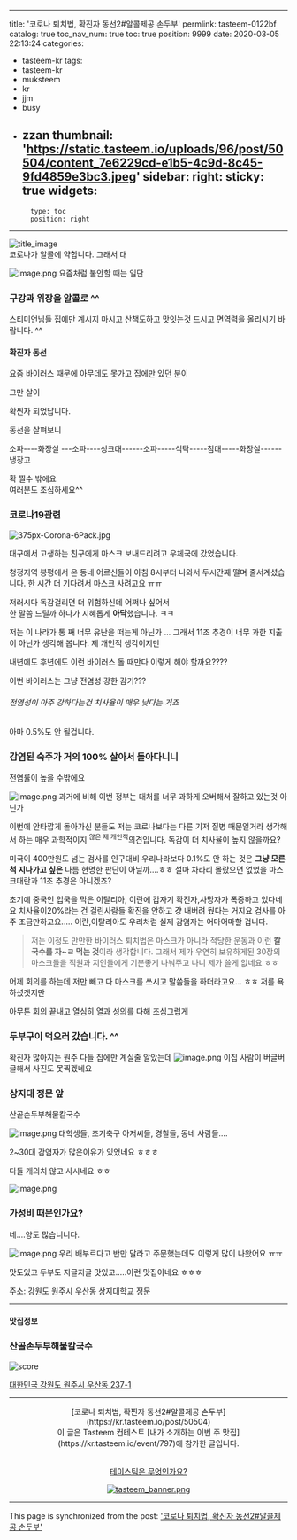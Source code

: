 
---
title: '코로나 퇴치법, 확진자 동선2#알콜제공 손두부'
permlink: tasteem-0122bf
catalog: true
toc_nav_num: true
toc: true
position: 9999
date: 2020-03-05 22:13:24
categories:
- tasteem-kr
tags:
- tasteem-kr
- muksteem
- kr
- jjm
- busy
- zzan
thumbnail: 'https://static.tasteem.io/uploads/96/post/50504/content_7e6229cd-e1b5-4c9d-8c45-9fd4859e3bc3.jpeg'
sidebar:
    right:
        sticky: true
widgets:
    -
        type: toc
        position: right
---


![title_image](https://static.tasteem.io/uploads/96/post/50504/content_7e6229cd-e1b5-4c9d-8c45-9fd4859e3bc3.jpeg)
<br/>
코로나가 알콜에 약합니다.
그래서 대

![image.png](https://cdn.steemitimages.com/DQmVNPUS3Rv7GDCHLjfrgW9RxumR4MVcb82Zy1f5jPCQzb6/image.png)
요즘처럼 불안할 때는 일단
### 구강과 위장을 알콜로 ^^
스티미언님들 집에만 계시지 마시고
산책도하고 맛잇는것 드시고
면역력을 올리시기 바랍니다. ^^

#### 확진자 동선
요즘  바이러스 때문에 아무데도 못가고 집에만 있던 분이

그만 살이

확찐자 되었답니다. 

동선을 살펴보니

소파----화장실 ---소파----싱크대------소파-----식탁-----침대-----화장실------냉장고

확 찔수 밖에요  
여러분도 조심하세요^^


### 코로나19관련


![375px-Corona-6Pack.jpg](https://cdn.steemitimages.com/DQmaqUJCS3cN5mmEUewdtndoBHprApkMjbVDNzNTQ1FRhJ9/375px-Corona-6Pack.jpg)

 대구에서 고생하는 친구에게  마스크 보내드리려고
우체국에 갔었습니다.

청정지역 봉평에서 온 동네 어르신들이 아침 8시부터 나와서 두시간째 떨며 줄서계셨습니다.
한 시간 더 기다려서 마스크 사려고요 ㅠㅠ

저러시다 독감걸리면 더 위험하신데  어쩌나 싶어서  
한 말씀 드릴까 하다가 지혜롭게  **아닥**했습니다. ㅋㅋ

저는
이 나라가 통 째 너무 유난을 떠는게 아닌가 ...
그래서 11조 추경이  너무 과한 지출이 아닌가 생각해 봅니다.
제 개인적 생각이지만

내년에도 후년에도 이런 바이러스 돌 때만다 이렇게 해야 할까요????

이번 바이러스는 그냥 전염성 강한 감기???

###### 전염성이 아주 강하다는건  치사율이 매우 낮다는 거죠  
아마 0.5%도 안 될겁니다.

### 감염된 숙주가 거의 100% 살아서 돌아다니니 

전염률이 높을 수밖에요

![image.png](https://cdn.steemitimages.com/DQmQvznYGDfZh3cVBrL87N1wmBsUzddQGHAo6JoLjoBhRaz/image.png)
과거에 비해 이번 정부는 대처를 너무 과하게 오버해서 잘하고 있는것 아닌가

이번에 안타깝게 돌아가신 분들도 저는 코로나보다는 
다른 기저 질병 때문일거라 생각해서 하는
매우 과학적이지  <sup>않은 제 개인적</sup>의견입니다.
독감이 더 치사율이 높지 않을까요?

미국이 400만원도 넘는 검사를  인구대비 우리나라보다 0.1%도 안 하는 것은
**그냥 모른척 지나가고 싶은** 나름 현명한 판단이 아닐까....ㅎㅎ 
설마 차라리 몰랐으면 없었을 마스크대란과 11조 추경은 아니겠죠? 

초기에  중국인 입국을 막은 이탈리아, 이란에 갑자기 확진자,사망자가 폭증하고 있다네요
치사율이20%라는 건  걸린사람들 확진을 안하고 걍 내버려 뒀다는 거지요
검사를 아주 조금만하고요.....
이란,이탈리아도 우리처럼 실제 감염자는 어마어마할 겁니다.


> 저는 이정도 만만한 바이러스 퇴치법은
마스크가 아니라
적당한 운동과 
이런 **칼국수를 자~ㄹ 먹는 것**이라 생각합니다.
그래서
제가 우연히 보유하게된 30장의 마스크들을
직원과 지인들에게 기분좋게 나눠주고 나니 제가 쓸게 없네요 ㅎㅎ

어제 회의를 하는데 저만 빼고 다 마스크를 쓰시고 말씀들을 하더라고요... ㅎㅎ 저를 욕하셨겟지만

아무튼 회의 끝내고 
열심히  열과 성의를 다해 조심그럽게

### 두부구이 먹으러 갔습니다. ^^

확진자 많아지는 원주 다들 집에만 계실줄 알았는데
![image.png](https://cdn.steemitimages.com/DQmS22ni9mzQGbbWgVotu9bghSTxAXvMdjiwH976KqCsfYU/image.png)
이집 사람이 버글버글해서 사진도 못찍겠네요
### 상지대 정문 앞
산골손두부해물칼국수

![image.png](https://cdn.steemitimages.com/DQmY1UfiWTfycQCasPiprsoGjHG9sY8Gnww2VN1Y6KufJU1/image.png)
대학생들, 조기축구 아저씨들, 경찰들, 동네 사람들....

2~30대 감염자가 많은이유가 있었네요   ㅎㅎㅎ

다들 개의치 않고 사시네요 ㅎㅎ

![image.png](https://cdn.steemitimages.com/DQmbWZuKrxKD2znxMUY6r2atmvqgsb6u3YpFBhqNHiCkHLR/image.png)

### 가성비 때문인가요?
네....양도 많습니니다.

![image.png](https://cdn.steemitimages.com/DQmP4mzja5zsnp9mAjdTcuRtN9QaMJoLwX866ZiG4PYyb1C/image.png)
우리 배부르다고 반만 달라고 주문했는데도
이렇게 많이 나왔어요 ㅠㅠ 

맛도있고
두부도 지글지글 맛있고.....이런 맛집이네요 ㅎㅎㅎ


주소: 강원도 원주시 우산동 상지대학교 정문




---------------------
#### 맛집정보
### 산골손두부해물칼국수
![score](https://static.tasteem.io/images/steem/2Crowns.png)

[대한민국 강원도 원주시 우산동 237-1](https://kr.tasteem.io/post/50504#map)

-----------------------------------------
<center>[코로나 퇴치법, 확찐자 동선2#알콜제공 손두부](https://kr.tasteem.io/post/50504)
<br/>이 글은 Tasteem 컨테스트
 [내가 소개하는  이번 주 맛집](https://kr.tasteem.io/event/797)에 참가한 글입니다.

<br/>[테이스팀은 무엇인가요?](https://kr.tasteem.io/about)

[![tasteem_banner.png](https://static.tasteem.io/images/tasteem_banner_v3.png)](https://kr.tasteem.io)</center>

- - -

This page is synchronized from the post: ['코로나 퇴치법, 확진자 동선2#알콜제공 손두부'](https://steemit.com/@raah/tasteem-0122bf)
